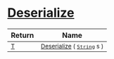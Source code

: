 # [Deserialize](./NetCoreSerializationHelper-100664083.md)



| Return | Name | 
| --- | --- | 
| <sub>[T](./NetCoreSerializationHelper-100664083.md)</sub>| <sub>[Deserialize](./NetCoreSerializationHelper-100664083.md) ( [`String`](https://docs.microsoft.com/en-us/dotnet/api/System.String) s )</sub>| <br>


